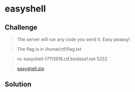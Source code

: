 # easyshell

## Challenge

> The server will run any code you send it. Easy peaasy!

> The flag is in /home/ctf/flag.txt

> nc easyshell-f7113918.ctf.bsidessf.net 5252

> [easyshell.zip](easyshell.zip)

## Solution
